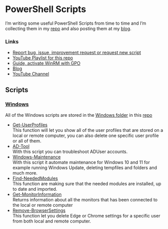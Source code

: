 # PowerShell Scripts
I’m writing some useful PowerShell Scripts from time to time and I’m collecting them in my [repo](https://github.com/rstolpe/PowerShell-Scripts) and also posting them at my [blog](https://stolpe.io).
### Links
- [Report bug, issue, improvement request or request new script](https://github.com/rstolpe/PowerShell-Scripts/issues/new/choose)
- [YouTube Playlist for this repo](https://www.youtube.com/playlist?list=PLOdABThmxohswmbXjPadlpqdNiQxj9ZoP)
- [Guide, activate WinRM with GPO](https://stolpe.io/enable-winrm-with-gpo/)
- [Blog](https://stolpe.io)
- [YouTube Channel](https://www.youtube.com/channel/UClrIQN9SysVTEMPmxxn-p1w)
## Scripts
### [Windows](https://github.com/rstolpe/PowerShell-Scripts/tree/main/Windows)
All of the Windows scripts are stored in the [Windows folder](https://github.com/rstolpe/PowerShell-Scripts/tree/main/Windows) in this [repo](https://github.com/rstolpe/PowerShell-Scripts)

- [Get-UserProfiles](https://github.com/rstolpe/PowerShell-Scripts/blob/main/Windows/Get-UserProfiles.md)  
    This function will let you show all of the user profiles that are stored on a local or remote computer, you can also delete one specific user profile or all of them.
- [AD-Tool](https://github.com/rstolpe/PowerShell-Scripts/blob/main/Windows/AD-Tool.md)  
    With this script you can troubleshoot ADUser accounts.
- [Windows-Maintenance](https://github.com/rstolpe/PowerShell-Scripts/blob/main/Windows/Windows-Maintenance.md)  
    With this script it automate maintenance for Windows 10 and 11 for example running Windows Update, deleting tempfiles and folders and much more.
- [Find-NeededModules](https://github.com/rstolpe/PowerShell-Scripts/blob/main/Windows/Find-NeededModules.md)  
    This function are making sure that the needed modules are installed, up to date and imported.
- [Get-MonitorInformation](https://github.com/rstolpe/PowerShell-Scripts/blob/main/Windows/Get-MonitorInformation.md)  
    Returns information about all the monitors that has been connected to the local or remote computer
- [Remove-BrowserSettings](https://github.com/rstolpe/PowerShell-Scripts/blob/main/Windows/Remove-BrowserSettings.md)  
    This function let you delete Edge or Chrome settings for a specific user from both local and remote computer. 